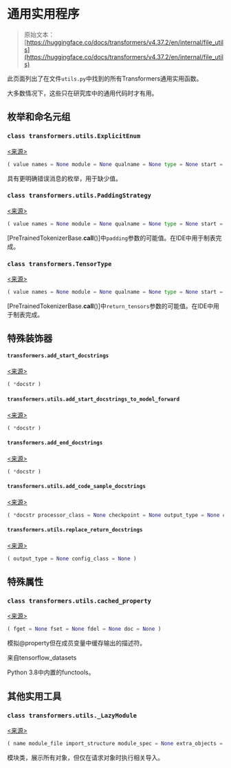 # 通用实用程序

> 原始文本：[https://huggingface.co/docs/transformers/v4.37.2/en/internal/file_utils](https://huggingface.co/docs/transformers/v4.37.2/en/internal/file_utils)

此页面列出了在文件`utils.py`中找到的所有Transformers通用实用函数。

大多数情况下，这些只在研究库中的通用代码时才有用。

## 枚举和命名元组

### `class transformers.utils.ExplicitEnum`

[<来源>](https://github.com/huggingface/transformers/blob/v4.37.2/src/transformers/utils/generic.py#L452)

```py
( value names = None module = None qualname = None type = None start = 1 )
```

具有更明确错误消息的枚举，用于缺少值。

### `class transformers.utils.PaddingStrategy`

[<来源>](https://github.com/huggingface/transformers/blob/v4.37.2/src/transformers/utils/generic.py#L464)

```py
( value names = None module = None qualname = None type = None start = 1 )
```

[PreTrainedTokenizerBase.**call**()]中`padding`参数的可能值。在IDE中用于制表完成。

### `class transformers.TensorType`

[<来源>](https://github.com/huggingface/transformers/blob/v4.37.2/src/transformers/utils/generic.py#L475)

```py
( value names = None module = None qualname = None type = None start = 1 )
```

[PreTrainedTokenizerBase.**call**()]中`return_tensors`参数的可能值。在IDE中用于制表完成。

## 特殊装饰器

#### `transformers.add_start_docstrings`

[<来源>](https://github.com/huggingface/transformers/blob/v4.37.2/src/transformers/utils/doc.py#L23)

```py
( *docstr )
```

#### `transformers.utils.add_start_docstrings_to_model_forward`

[<来源>](https://github.com/huggingface/transformers/blob/v4.37.2/src/transformers/utils/doc.py#L31)

```py
( *docstr )
```

#### `transformers.add_end_docstrings`

[<来源>](https://github.com/huggingface/transformers/blob/v4.37.2/src/transformers/utils/doc.py#L53)

```py
( *docstr )
```

#### `transformers.utils.add_code_sample_docstrings`

[<来源>](https://github.com/huggingface/transformers/blob/v4.37.2/src/transformers/utils/doc.py#L1064)

```py
( *docstr processor_class = None checkpoint = None output_type = None config_class = None mask = '[MASK]' qa_target_start_index = 14 qa_target_end_index = 15 model_cls = None modality = None expected_output = None expected_loss = None real_checkpoint = None revision = None )
```

#### `transformers.utils.replace_return_docstrings`

[<来源>](https://github.com/huggingface/transformers/blob/v4.37.2/src/transformers/utils/doc.py#L1162)

```py
( output_type = None config_class = None )
```

## 特殊属性

### `class transformers.utils.cached_property`

[<来源>](https://github.com/huggingface/transformers/blob/v4.37.2/src/transformers/utils/generic.py#L36)

```py
( fget = None fset = None fdel = None doc = None )
```

模拟@property但在成员变量中缓存输出的描述符。

来自tensorflow_datasets

Python 3.8中内置的functools。

## 其他实用工具

### `class transformers.utils._LazyModule`

[<来源>](https://github.com/huggingface/transformers/blob/v4.37.2/src/transformers/utils/import_utils.py#L1315)

```py
( name module_file import_structure module_spec = None extra_objects = None )
```

模块类，展示所有对象，但仅在请求对象时执行相关导入。

